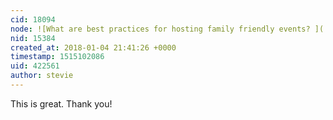 ```yaml
---
cid: 18094
node: ![What are best practices for hosting family friendly events? ](../notes/stevie/12-15-2017/what-are-best-practices-for-hosting-family-friendly-events)
nid: 15384
created_at: 2018-01-04 21:41:26 +0000
timestamp: 1515102086
uid: 422561
author: stevie
---
```


This is great. Thank you! 